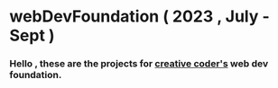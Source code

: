 # webDevFoundation ( 2023 , July - Sept )

### Hello , these are the projects for [creative coder's](https://creativecodermm.com) web dev foundation.
